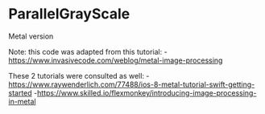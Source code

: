 # ParallelGrayScale

Metal version

Note: this code was adapted from this tutorial: 
-https://www.invasivecode.com/weblog/metal-image-processing

These 2 tutorials were consulted as well:
-https://www.raywenderlich.com/77488/ios-8-metal-tutorial-swift-getting-started
-https://www.skilled.io/flexmonkey/introducing-image-processing-in-metal